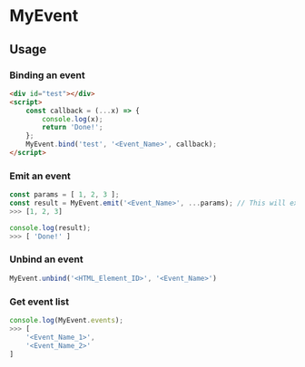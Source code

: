# MyEvent

## Usage

### Binding an event
```html
<div id="test"></div>
<script>
	const callback = (...x) => {
		console.log(x);
		return 'Done!';
	};
	MyEvent.bind('test', '<Event_Name>', callback);
</script>
```

### Emit an event
```js
const params = [ 1, 2, 3 ];
const result = MyEvent.emit('<Event_Name>', ...params); // This will execute all of the callbacks with the given event name for every element
>>> [1, 2, 3]

console.log(result);
>>> [ 'Done!' ]
```


### Unbind an event
```js
MyEvent.unbind('<HTML_Element_ID>', '<Event_Name>')
```


### Get event list
```js
console.log(MyEvent.events);
>>> [
	'<Event_Name_1>',
	'<Event_Name_2>'
]
```